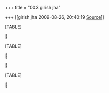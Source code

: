 +++
title = "003 girish jha"

+++
[[girish jha	2009-08-26, 20:40:19 [Source](https://groups.google.com/g/bvparishat/c/q-oePVduP4E)]]



[TABLE]



[TABLE]





[TABLE]



